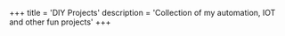 +++
title = 'DIY Projects'
description = 'Collection of my automation, IOT and other fun projects'
+++